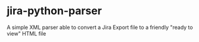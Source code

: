 # jira-python-parser
A simple XML parser able to convert a Jira Export file to a friendly "ready to view" HTML file
